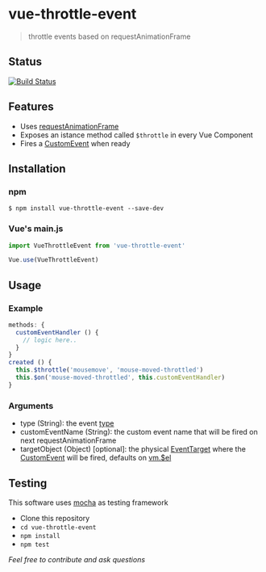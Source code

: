 # vue-throttle-event

> throttle events based on requestAnimationFrame

## Status
[![Build Status](https://travis-ci.org/scaccogatto/vue-throttle-event.svg?branch=master)](https://travis-ci.org/scaccogatto/vue-throttle-event)

## Features

- Uses [requestAnimationFrame](https://developer.mozilla.org/en-US/docs/Web/API/window/requestAnimationFrame)
- Exposes an istance method called `$throttle` in every Vue Component
- Fires a [CustomEvent](https://developer.mozilla.org/en-US/docs/Web/API/CustomEvent) when ready

## Installation

### npm
```
$ npm install vue-throttle-event --save-dev
```

### Vue's main.js
```js
import VueThrottleEvent from 'vue-throttle-event'

Vue.use(VueThrottleEvent)
```

## Usage

### Example
```js
methods: {
  customEventHandler () {
    // logic here..
  }
}
created () {
  this.$throttle('mousemove', 'mouse-moved-throttled')
  this.$on('mouse-moved-throttled', this.customEventHandler)
}
```

### Arguments
- type (String): the event [type](https://developer.mozilla.org/en-US/docs/Web/Events)
- customEventName (String): the custom event name that will be fired on next requestAnimationFrame
- targetObject (Object) [optional]: the physical [EventTarget](https://developer.mozilla.org/en-US/docs/Web/API/EventTarget) where the [CustomEvent](https://developer.mozilla.org/en-US/docs/Web/API/CustomEvent)  will be fired, defaults on [vm.$el](https://vuejs.org/v2/api/#vm-el)

## Testing
This software uses [mocha](https://mochajs.org/) as testing framework

- Clone this repository
- `cd vue-throttle-event`
- `npm install`
- `npm test`

*Feel free to contribute and ask questions*
